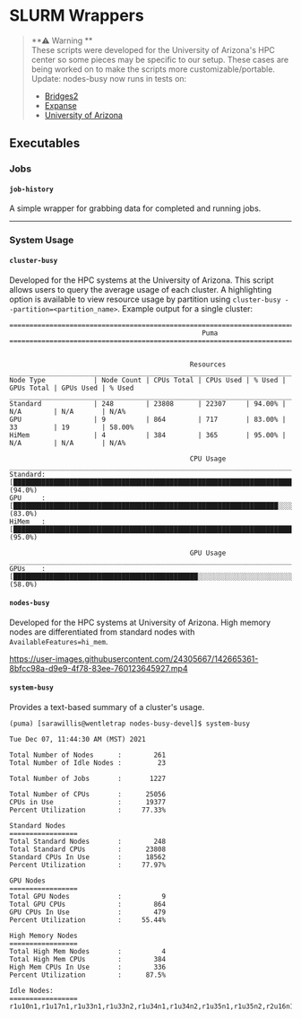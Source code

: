 # SLURM Wrappers

> **⚠ Warning **  
> These scripts were developed for the University of Arizona's HPC center so some pieces may be specific to our setup. These cases are being worked on to make the scripts more customizable/portable.
> Update: nodes-busy now runs in tests on: 
>   - [Bridges2](https://www.psc.edu/resources/bridges-2/user-guide-2/)
>   - [Expanse](https://www.sdsc.edu/services/hpc/expanse/)
>   - [University of Arizona](https://public.confluence.arizona.edu/display/UAHPC)
>   
## Executables

### Jobs
#### ```job-history```
A simple wrapper for grabbing data for completed and running jobs.

----------


### System Usage
#### ```cluster-busy```
Developed for the HPC systems at the University of Arizona. This script allows users to query the average usage of each cluster. A highlighting option is available to view resource usage by partition using ```cluster-busy --partition=<partition_name>```. Example output for a single cluster:
```
====================================================================================================
                                                Puma                                                
====================================================================================================


                                             Resources                                              
____________________________________________________________________________________________________
Node Type            | Node Count | CPUs Total | CPUs Used | % Used | GPUs Total | GPUs Used | % Used
____________________________________________________________________________________________________
Standard             | 248        | 23808      | 22307     | 94.00% | N/A        | N/A       | N/A%  
GPU                  | 9          | 864        | 717       | 83.00% | 33         | 19        | 58.00%
HiMem                | 4          | 384        | 365       | 95.00% | N/A        | N/A       | N/A%  

                                             CPU Usage                                              
____________________________________________________________________________________________________
Standard:  [███████████████████████████████████████████████████████████████████████████░░░░░] (94.0%)
GPU     :  [██████████████████████████████████████████████████████████████████░░░░░░░░░░░░░░] (83.0%)
HiMem   :  [████████████████████████████████████████████████████████████████████████████░░░░] (95.0%)

                                             GPU Usage                                              
____________________________________________________________________________________________________
GPUs    :  [██████████████████████████████████████████████░░░░░░░░░░░░░░░░░░░░░░░░░░░░░░░░░░] (58.0%)
```

#### ```nodes-busy```
Developed for the HPC systems at University of Arizona. High memory nodes are differentiated from standard nodes with ```AvailableFeatures=hi_mem```.

https://user-images.githubusercontent.com/24305667/142665361-8bfcc98a-d9e9-4f78-83ee-760123645927.mp4


#### ```system-busy```
Provides a text-based summary of a cluster's usage.
```
(puma) [sarawillis@wentletrap nodes-busy-devel]$ system-busy

Tue Dec 07, 11:44:30 AM (MST) 2021

Total Number of Nodes      :        261
Total Number of Idle Nodes :         23

Total Number of Jobs       :       1227

Total Number of CPUs       :      25056
CPUs in Use                :      19377
Percent Utilization        :     77.33%

Standard Nodes
=================
Total Standard Nodes       :        248
Total Standard CPUs        :      23808
Standard CPUs In Use       :      18562
Percent Utilization        :     77.97%

GPU Nodes
=================
Total GPU Nodes            :          9
Total GPU CPUs             :        864
GPU CPUs In Use            :        479
Percent Utilization        :     55.44%

High Memory Nodes
=================
Total High Mem Nodes       :          4
Total High Mem CPUs        :        384
High Mem CPUs In Use       :        336
Percent Utilization        :      87.5%

Idle Nodes:
=================
r1u10n1,r1u17n1,r1u33n1,r1u33n2,r1u34n1,r1u34n2,r1u35n1,r1u35n2,r2u16n1,r2u30n2,r2u34n1,r3u06n2,r3u13n2,r3u14n1,r3u16n1,r3u17n1,r3u26n1,r3u26n2,r3u27n2,r3u31n2,r3u33n2,r3u35n1,r4u40n1
```



